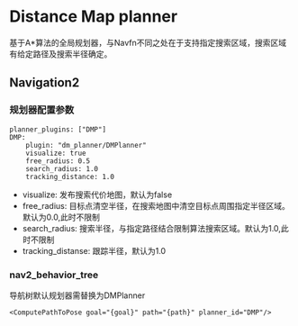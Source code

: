 Distance Map planner
===================
  基于A*算法的全局规划器，与Navfn不同之处在于支持指定搜索区域，搜索区域有给定路径及搜索半径确定。
  
## Navigation2

### 规划器配置参数

```
planner_plugins: ["DMP"]
DMP:
    plugin: "dm_planner/DMPlanner"
    visualize: true
    free_radius: 0.5
    search_radius: 1.0
    tracking_distance: 1.0
```
- visualize: 发布搜索代价地图，默认为false
- free_radius: 目标点清空半径，在搜索地图中清空目标点周围指定半径区域。默认为0.0,此时不限制
- search_radius: 搜索半径，与指定路径结合限制算法搜索区域。默认为1.0,此时不限制
- tracking_distanse: 跟踪半径，默认为1.0
    
### nav2_behavior_tree
导航树默认规划器需替换为DMPlanner

```
<ComputePathToPose goal="{goal}" path="{path}" planner_id="DMP"/>
```
